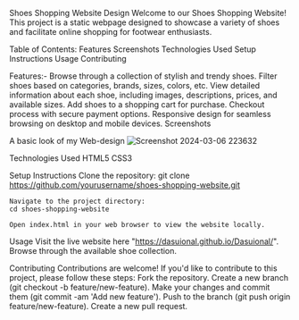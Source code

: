 Shoes Shopping Website Design
Welcome to our Shoes Shopping Website! This project is a static webpage designed to showcase a variety of shoes and facilitate online shopping for footwear enthusiasts.

Table of Contents:
      Features
      Screenshots
      Technologies Used
      Setup Instructions
      Usage
      Contributing
      
Features:-
    Browse through a collection of stylish and trendy shoes.
    Filter shoes based on categories, brands, sizes, colors, etc.
    View detailed information about each shoe, including images, descriptions, prices, and available sizes.
    Add shoes to a shopping cart for purchase.
    Checkout process with secure payment options.
    Responsive design for seamless browsing on desktop and mobile devices.
Screenshots

   A basic look of my Web-design
  ![Screenshot 2024-03-06 223632](https://github.com/Dasuional/Dasuional/assets/103253038/400e2373-4bfa-4289-a38b-ff9281da2057)

Technologies Used
    HTML5
    CSS3

Setup Instructions
    Clone the repository:
    git clone https://github.com/yourusername/shoes-shopping-website.git
    
    Navigate to the project directory:
    cd shoes-shopping-website
    
    Open index.html in your web browser to view the website locally.

Usage
    Visit the live website here "https://dasuional.github.io/Dasuional/".
    Browse through the available shoe collection.

Contributing
    Contributions are welcome! If you'd like to contribute to this project, please follow these steps:
            Fork the repository.
            Create a new branch (git checkout -b feature/new-feature).
            Make your changes and commit them (git commit -am 'Add new feature').
            Push to the branch (git push origin feature/new-feature).
            Create a new pull request.
